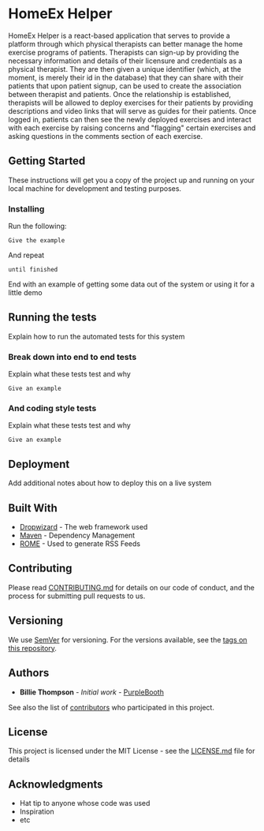 # HomeEx Helper

HomeEx Helper is a react-based application that serves to provide a platform through which physical therapists can better manage the home exercise programs of patients. Therapists can sign-up by providing the necessary information and details of their licensure and credentials as a physical therapist. They are then given a unique identifier (which, at the moment, is merely their id in the database) that they can share with their patients that upon patient signup, can be used to create the association between therapist and patients. Once the relationship is established, therapists will be allowed to deploy exercises for their patients by providing descriptions and video links that will serve as guides for their patients. Once logged in, patients can then see the newly deployed exercises and interact with each exercise by raising concerns and "flagging" certain exercises and asking questions in the comments section of each exercise.

## Getting Started

These instructions will get you a copy of the project up and running on your local machine for development and testing purposes.

### Installing

Run the following:

```
Give the example
```

And repeat

```
until finished
```

End with an example of getting some data out of the system or using it for a little demo

## Running the tests

Explain how to run the automated tests for this system

### Break down into end to end tests

Explain what these tests test and why

```
Give an example
```

### And coding style tests

Explain what these tests test and why

```
Give an example
```

## Deployment

Add additional notes about how to deploy this on a live system

## Built With

* [Dropwizard](http://www.dropwizard.io/1.0.2/docs/) - The web framework used
* [Maven](https://maven.apache.org/) - Dependency Management
* [ROME](https://rometools.github.io/rome/) - Used to generate RSS Feeds

## Contributing

Please read [CONTRIBUTING.md](https://gist.github.com/PurpleBooth/b24679402957c63ec426) for details on our code of conduct, and the process for submitting pull requests to us.

## Versioning

We use [SemVer](http://semver.org/) for versioning. For the versions available, see the [tags on this repository](https://github.com/your/project/tags). 

## Authors

* **Billie Thompson** - *Initial work* - [PurpleBooth](https://github.com/PurpleBooth)

See also the list of [contributors](https://github.com/your/project/contributors) who participated in this project.

## License

This project is licensed under the MIT License - see the [LICENSE.md](LICENSE.md) file for details

## Acknowledgments

* Hat tip to anyone whose code was used
* Inspiration
* etc

